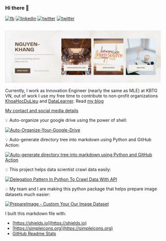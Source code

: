 ### Hi there 👋

<a href="https://facebook.com/nguyenkhangme" target="_blank"><img src="https://img.shields.io/badge/--white?logo=facebook&?style=for-the-badge" alt="fb"></a>
<a href="http://linkedin.com/in/nguyenkhangme/" target="_blank"><img src="https://img.shields.io/badge/--blue?logo=linkedin&?style=for-the-badge" alt="linkedin"></a>
<a href="http://twitter.com/duncanal27" target="_blank"><img src="https://img.shields.io/badge/--white?logo=twitter&?style=social" alt="twitter"></a>
<a rel="me" href="https://fosstodon.org/@nguyenkhangme" target="_blank"><img src="https://img.shields.io/badge/--white?logo=mastodon&?style=social" alt="twitter"></a>

<p align="center">
  <br />
    <a title="banner" href="https://nguyenkhang.me/" target="_blank"><img src="img/nguyenkhang.png" alt="banner" /></a>
  <br/>
</p>

Currently, I work as Innovation Engineer (nearly the same as MLE) at KBTG VN, out of work I use my free time to contribute to non-profit organizations [KhoaHocDuLieu](http://khoahocdulieu.org/) and [DataLearner](https://www.datalearner.org). Read [my blog](https://nguyenkhang.me/)

[My contact and social media details](https://nguyenkhang.me/contact)

:bulb: Auto-organize your google drive using the power of shell:

[![Auto-Organize-Your-Google-Drive](https://github-readme-stats-sigma-five.vercel.app/api/pin/?username=nguyenkhangme&repo=Auto-Organize-Your-Google-Drive&show_owner=true)](https://github.com/nguyenkhangme/Auto-Organize-Your-Google-Drive)

:bulb: Auto-generate directory tree into markdown using Python and GitHub Action:

[![Auto-generate directory tree into markdown using Python and GitHub Action](https://github-readme-stats-sigma-five.vercel.app/api/pin/?username=nguyenkhangme&repo=generate_directory_tree_into_markdown&show_owner=true)](https://github.com/nguyenkhangme/generate_directory_tree_into_markdown)

:bulb: This project helps data scientist crawl data easily:

[![Delegation Pattern In Python To Crawl Data With API](https://github-readme-stats-sigma-five.vercel.app/api/pin/?username=nguyenkhangme&repo=Delegation-Pattern-In-Python-To-Crawl-Data-With-API&show_owner=true)](https://github.com/nguyenkhangme/Delegation-Pattern-In-Python-To-Crawl-Data-With-API)

:bulb: My team and I are making this python package that helps prepare image datasets much easier:

[![PrepareImage - Custom Your Our Image Dataset](https://github-readme-stats-sigma-five.vercel.app/api/pin/?username=Khoa-Hoc-Du-Lieu&repo=PrepareImage-Custom-Your-Our-Image-Dataset&show_owner=true)](https://github.com/Khoa-Hoc-Du-Lieu/PrepareImage-Custom-Your-Our-Image-Dataset)

<!--
![](https://komarev.com/ghpvc/?username=Al3927&color=orange)
-->


<!-- <table><tr><td valign="top" width="33%">

### iOS repositories

[.](#) - 2022-09-09

More [recent releases](#)
</td><td valign="top" width="34%">

### AI repositories

[.](#) - 2022-09-09

More on [nguyenkhang.me](https://nguyenkhang.me/)
</td><td valign="top" width="33%">

### Data Science repositories

[.](#) - 2022-09-09

More on [.](#)
</td></tr></table> -->

I built this markdown file with:

- [https://shields.io](https://shields.io)
- [https://simpleicons.org](https://simpleicons.org)
- [GitHub Readme Stats](https://github.com/anuraghazra/github-readme-stats#top-languages-card)

<!--
[https://github.com/simonw/simonw](https://github.com/simonw/simonw)
**Al3927/Al3927** is a ✨ _special_ ✨ repository because its `README.md` (this file) appears on your GitHub profile.

Here are some ideas to get you started:

- 🔭 I’m currently working on ...
- 🌱 I’m currently learning ...
- 👯 I’m looking to collaborate on ...
- 🤔 I’m looking for help with ...
- 💬 Ask me about ...
- 📫 How to reach me: ...
- 😄 Pronouns: ...
- ⚡ Fun fact: ...
-->
